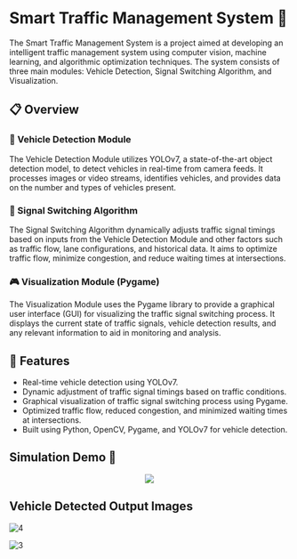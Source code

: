 # Smart Traffic Management System 🚦

The Smart Traffic Management System is a project aimed at developing an intelligent traffic management system using computer vision, machine learning, and algorithmic optimization techniques. The system consists of three main modules: Vehicle Detection, Signal Switching Algorithm, and Visualization.

## 📋 Overview

### 🚗 Vehicle Detection Module
The Vehicle Detection Module utilizes YOLOv7, a state-of-the-art object detection model, to detect vehicles in real-time from camera feeds. It processes images or video streams, identifies vehicles, and provides data on the number and types of vehicles present.

### 🚥 Signal Switching Algorithm
The Signal Switching Algorithm dynamically adjusts traffic signal timings based on inputs from the Vehicle Detection Module and other factors such as traffic flow, lane configurations, and historical data. It aims to optimize traffic flow, minimize congestion, and reduce waiting times at intersections.

### 🎮 Visualization Module (Pygame)
The Visualization Module uses the Pygame library to provide a graphical user interface (GUI) for visualizing the traffic signal switching process. It displays the current state of traffic signals, vehicle detection results, and any relevant information to aid in monitoring and analysis.

## 🌟 Features

- Real-time vehicle detection using YOLOv7.
- Dynamic adjustment of traffic signal timings based on traffic conditions.
- Graphical visualization of traffic signal switching process using Pygame.
- Optimized traffic flow, reduced congestion, and minimized waiting times at intersections.
- Built using Python, OpenCV, Pygame, and YOLOv7 for vehicle detection.

## Simulation Demo 🚗

<p align="center">
    <img src="./Demo.gif">
</p>

## Vehicle Detected Output Images

![4](https://github.com/prabhjotschugh/AI-based-Traffic-Management-System/assets/64200536/848e5730-a823-44dc-acfc-4adfdde0c5e0)



![3](https://github.com/prabhjotschugh/AI-based-Traffic-Management-System/assets/64200536/bf03086c-1582-4ac9-8beb-6bb76b3947b5)

